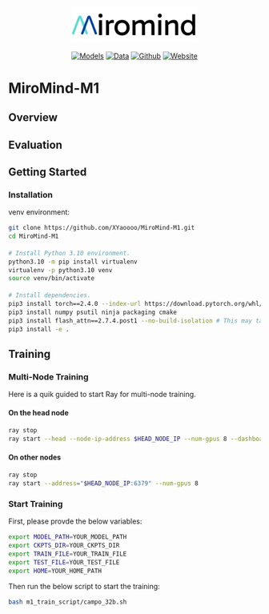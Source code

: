 <!-- markdownlint-disable first-line-h1 -->
<!-- markdownlint-disable html -->
<!-- markdownlint-disable no-duplicate-header -->

<div align="center">
  <img src="assets/MiromindAI_H.svg" width="50%" alt="MiroMindM1" />
</div>
<!-- <hr> -->
<div align="center">

[![Models](https://img.shields.io/badge/Models-000000?style=for-the-badge&logo=huggingface&logoColor=ffffff&labelColor)](https://huggingface.co/collections/Skywork/skywork-or1-67fa1bcb41b436ef2def76b9)
[![Data](https://img.shields.io/badge/Data-000000?style=for-the-badge&logo=huggingface&logoColor=ffffff&labelColor)](https://huggingface.co/datasets/Skywork/Skywork-OR1-RL-Data)
[![Github](https://img.shields.io/badge/Code-000000?style=for-the-badge&logo=github&logoColor=white)](https://github.com/SkyworkAI/Skywork-OR1)
[![Website](https://img.shields.io/badge/Website-000000?style=for-the-badge&logo=google-chrome&logoColor=white)](https://miromind.ai/)

</div>



# MiroMind-M1


## Overview


## Evaluation


## Getting Started

### Installation

venv environment:

```bash
git clone https://github.com/XYaoooo/MiroMind-M1.git
cd MiroMind-M1

# Install Python 3.10 environment.
python3.10 -m pip install virtualenv
virtualenv -p python3.10 venv
source venv/bin/activate

# Install dependencies.
pip3 install torch==2.4.0 --index-url https://download.pytorch.org/whl/cu124
pip3 install numpy psutil ninja packaging cmake
pip3 install flash_attn==2.7.4.post1 --no-build-isolation # This may take a while...
pip3 install -e .
```

## Training

### Multi-Node Training

Here is a quik guided to start Ray for multi-node training.

#### On the head node
```bash
ray stop
ray start --head --node-ip-address $HEAD_NODE_IP --num-gpus 8 --dashboard-host=0.0.0.0
```

#### On other nodes
```bash
ray stop
ray start --address="$HEAD_NODE_IP:6379" --num-gpus 8
```

### Start Training

First, please provde the below variables:

```bash
export MODEL_PATH=YOUR_MODEL_PATH
export CKPTS_DIR=YOUR_CKPTS_DIR
export TRAIN_FILE=YOUR_TRAIN_FILE
export TEST_FILE=YOUR_TEST_FILE
export HOME=YOUR_HOME_PATH
```

Then run the below script to start the training:

```bash
bash m1_train_script/campo_32b.sh
```
